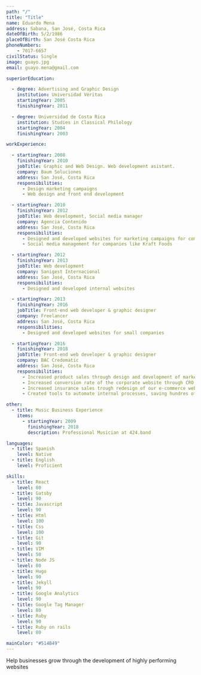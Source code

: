 ```yaml
---
path: "/"
title: "Title"
name: Eduardo Mena 
address: Sabana, San José, Costa Rica
dateOfBirth: 5/2/1986
placeOfBirth: San José Costa Rica
phoneNumbers:
    - 7017-6657
civilStatus: Single
image: guayo.jpg
email: guayo.mena@gmail.com

superiorEducation:

  - degree: Advertising and Graphic Design
    institution: Universidad Véritas
    startingYear: 2005
    finishingYear: 2011

  - degree: Universidad de Costa Rica
    institution: Studies in Classical Philology
    startingYear: 2004
    finishingYear: 2003

workExperience:

  - startingYear: 2008
    finishingYear: 2010
    jobTitle: Graphic and Web Design. Web development asistant.
    company: Baum Soluciones
    address: San José, Costa Rica
    responsibilities:
      - Design marketing campaigns
      - Web design and front end development

  - startingYear: 2010
    finishingYear: 2012
    jobTitle: Web development, Social media manager
    company: Agencia Contenido
    address: San José, Costa Rica
    responsibilities:
      - Designed and developed websites for marketing campaigns for companies like Cervecería de Costa Rica, Kraft Foods and Claro
      - Social media management for companies like Kraft Foods

  - startingYear: 2012
    finishingYear: 2013
    jobTitle: Web development
    company: Sanigest Internacional
    address: San José, Costa Rica
    responsibilities:
      - Designed and developed internal websites

  - startingYear: 2013
    finishingYear: 2016
    jobTitle: Front-end web developer & graphic designer
    company: Freelancer
    address: San José, Costa Rica
    responsibilities:
      - Designed and developed websites for small companies

  - startingYear: 2016
    finishingYear: 2018
    jobTitle: Front-end web developer & graphic designer
    company: BAC Credomatic
    address: San José, Costa Rica
    responsibilities:
      - Increased product sales through design and development of marketing micro-sites
      - Increased conversion rate of the corporate website through CRO and design
      - Increased insurance sales trough redesign of our e-commerce website
      - Created tools to automate internal processes, saving hundres of work hours and high costs of outsourcing

other:
  - title: Music Business Experience
    items: 
      - startingYear: 2009
        finishingYear: 2018
        description: Professional Musician at 424.band

languages:
  - title: Spanish
    level: Native
  - title: English
    level: Proficient

skills:
  - title: React
    level: 80
  - title: Gatsby
    level: 90
  - title: Javascript
    level: 90
  - title: Html
    level: 100
  - title: Css
    level: 100
  - title: Git
    level: 90
  - title: VIM
    level: 50
  - title: Node JS
    level: 80
  - title: Hugo
    level: 90
  - title: Jekyll
    level: 90
  - title: Google Analytics
    level: 90
  - title: Google Tag Manager
    level: 80
  - title: Ruby
    level: 90
  - title: Ruby on rails
    level: 80

mainColor: "#514B49"
---
```

Help businesses grow through the development of highly performing websites
